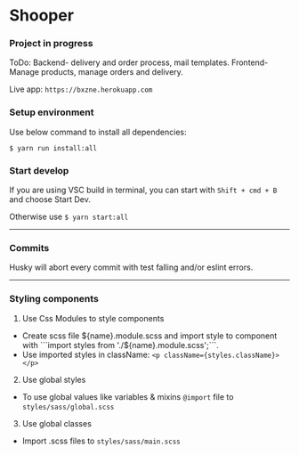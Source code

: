 # Shooper

### Project in progress

ToDo:
Backend- delivery and order process, mail templates.
Frontend- Manage products, manage orders and delivery.

Live app: ```https://bxzne.herokuapp.com``` 

### Setup environment

Use below command to install all dependencies:

```$ yarn run install:all```

### Start develop

If you are using VSC build in terminal, you can start with ```Shift + cmd + B``` and choose Start Dev.

Otherwise use ```$ yarn start:all```

---

### Commits

Husky will abort every commit with test falling and/or eslint errors.

---

### Styling components

1. Use Css Modules to style components

* Create scss file ${name}.module.scss and import style to component with ```import styles from './${name}.module.scss';```.
* Use imported styles in className: ```<p className={styles.className}></p>```

2. Use global styles

* To use global values like variables & mixins ```@import``` file to ```styles/sass/global.scss```

3. Use global classes

* Import .scss files to ```styles/sass/main.scss```
